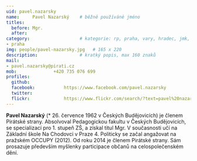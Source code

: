 ```yaml
---
uid: pavel.nazarsky
name:     Pavel Nazarský  	# běžně používáné jméno
titles:
  before: Mgr. 
  after:
category:                 	# kategorie: rp, praha, vary, hradec, jmk, senat
- praha
img: people/pavel-nazarsky.jpg   # 165 x 220
description:             	# kratký popis, max 160 znaků
mail:
- pavel.nazarsky@pirati.cz
mob:			  +420 735 076 699
profiles:
  github:                 
  facebook: 		  https://www.facebook.com/pavel.nazarsky
  twitter: 		  
  flickr:     		  https://www.flickr.com/search/?text=pavel%20nazarsky
---
```


**Pavel Nazarský** (* 26. července 1962 v Českých Budějovicích) je členem Pirátské strany. Absolvoval Pedagogickou fakultu v Českých Budějovicích, se specializací pro 1. stupeň ZŠ, a získal titul Mgr. V současnosti učí na Základní škole Na Chodovci v Praze 4. Politicky se začal angažovat na pražském OCCUPY (2012). Od roku 2014 je členem Pirátské strany. Sám prosazuje především myšlenky participace občanů na celospolečenském dění.
